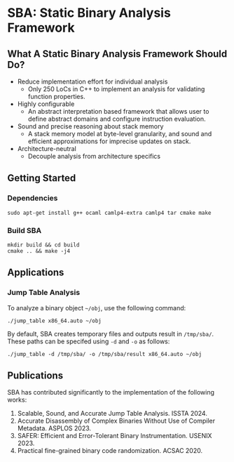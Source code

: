 # SBA: Static Binary Analysis Framework

## What A Static Binary Analysis Framework Should Do?
  * Reduce implementation effort for individual analysis
    - Only 250 LoCs in C++ to implement an analysis for validating function properties.
  * Highly configurable
    - An abstract interpretation based framework that allows user to define abstract domains and configure instruction evaluation.
  * Sound and precise reasoning about stack memory
    - A stack memory model at byte-level granularity, and sound and efficient approximations for imprecise updates on stack.
  * Architecture-neutral
    - Decouple analysis from architecture specifics

## Getting Started
### Dependencies
```
sudo apt-get install g++ ocaml camlp4-extra camlp4 tar cmake make
```
### Build SBA
```
mkdir build && cd build
cmake .. && make -j4
```

## Applications
### Jump Table Analysis
To analyze a binary object `~/obj`, use the following command:
```
./jump_table x86_64.auto ~/obj
```
By default, SBA creates temporary files and outputs result in `/tmp/sba/`. These paths can be specifed using `-d` and `-o` as follows:
```
./jump_table -d /tmp/sba/ -o /tmp/sba/result x86_64.auto ~/obj
```

## Publications
SBA has contributed significantly to the implementation of the following works:
1. Scalable, Sound, and Accurate Jump Table Analysis. ISSTA 2024.
2. Accurate Disassembly of Complex Binaries Without Use of Compiler Metadata. ASPLOS 2023.
3. SAFER: Efficient and Error-Tolerant Binary Instrumentation. USENIX 2023.
4. Practical fine-grained binary code randomization. ACSAC 2020.

